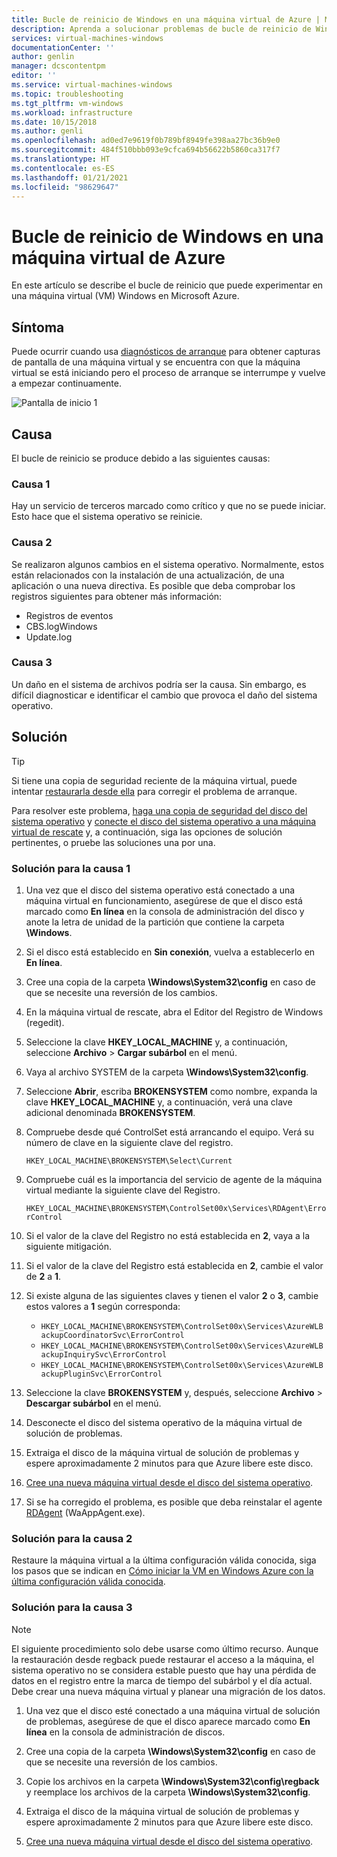 ```yaml
---
title: Bucle de reinicio de Windows en una máquina virtual de Azure | Microsoft Docs
description: Aprenda a solucionar problemas de bucle de reinicio de Windows | Microsoft Docs
services: virtual-machines-windows
documentationCenter: ''
author: genlin
manager: dcscontentpm
editor: ''
ms.service: virtual-machines-windows
ms.topic: troubleshooting
ms.tgt_pltfrm: vm-windows
ms.workload: infrastructure
ms.date: 10/15/2018
ms.author: genli
ms.openlocfilehash: ad0ed7e9619f0b789bf8949fe398aa27bc36b9e0
ms.sourcegitcommit: 484f510bbb093e9cfca694b56622b5860ca317f7
ms.translationtype: HT
ms.contentlocale: es-ES
ms.lasthandoff: 01/21/2021
ms.locfileid: "98629647"
---
```

# <a name="windows-reboot-loop-on-an-azure-vm"></a>Bucle de reinicio de Windows en una máquina virtual de Azure
En este artículo se describe el bucle de reinicio que puede experimentar en una máquina virtual (VM) Windows en Microsoft Azure.

## <a name="symptom"></a>Síntoma

Puede ocurrir cuando usa [diagnósticos de arranque](./boot-diagnostics.md) para obtener capturas de pantalla de una máquina virtual y se encuentra con que la máquina virtual se está iniciando pero el proceso de arranque se interrumpe y vuelve a empezar continuamente.

![Pantalla de inicio 1](./media/troubleshoot-reboot-loop/start-screen-1.png)

## <a name="cause"></a>Causa

El bucle de reinicio se produce debido a las siguientes causas:

### <a name="cause-1"></a>Causa 1

Hay un servicio de terceros marcado como crítico y que no se puede iniciar. Esto hace que el sistema operativo se reinicie.

### <a name="cause-2"></a>Causa 2

Se realizaron algunos cambios en el sistema operativo. Normalmente, estos están relacionados con la instalación de una actualización, de una aplicación o una nueva directiva. Es posible que deba comprobar los registros siguientes para obtener más información:

- Registros de eventos
- CBS.logWindows
- Update.log

### <a name="cause-3"></a>Causa 3

Un daño en el sistema de archivos podría ser la causa. Sin embargo, es difícil diagnosticar e identificar el cambio que provoca el daño del sistema operativo.

## <a name="solution"></a>Solución

> [!TIP]
> Si tiene una copia de seguridad reciente de la máquina virtual, puede intentar [restaurarla desde ella](../../backup/backup-azure-arm-restore-vms.md) para corregir el problema de arranque.

Para resolver este problema, [haga una copia de seguridad del disco del sistema operativo](../windows/snapshot-copy-managed-disk.md) y [conecte el disco del sistema operativo a una máquina virtual de rescate](./troubleshoot-recovery-disks-portal-windows.md) y, a continuación, siga las opciones de solución pertinentes, o pruebe las soluciones una por una.

### <a name="solution-for-cause-1"></a>Solución para la causa 1

1. Una vez que el disco del sistema operativo está conectado a una máquina virtual en funcionamiento, asegúrese de que el disco está marcado como **En línea** en la consola de administración del disco y anote la letra de unidad de la partición que contiene la carpeta **\Windows**.

2. Si el disco está establecido en **Sin conexión**, vuelva a establecerlo en **En línea**.

3. Cree una copia de la carpeta **\Windows\System32\config** en caso de que se necesite una reversión de los cambios.

4. En la máquina virtual de rescate, abra el Editor del Registro de Windows (regedit).

5. Seleccione la clave **HKEY_LOCAL_MACHINE** y, a continuación, seleccione **Archivo** > **Cargar subárbol** en el menú.

6. Vaya al archivo SYSTEM de la carpeta **\Windows\System32\config**.

7. Seleccione **Abrir**, escriba **BROKENSYSTEM** como nombre, expanda la clave **HKEY_LOCAL_MACHINE** y, a continuación, verá una clave adicional denominada **BROKENSYSTEM**.

8. Compruebe desde qué ControlSet está arrancando el equipo. Verá su número de clave en la siguiente clave del registro.

    `HKEY_LOCAL_MACHINE\BROKENSYSTEM\Select\Current`

9. Compruebe cuál es la importancia del servicio de agente de la máquina virtual mediante la siguiente clave del Registro.

    `HKEY_LOCAL_MACHINE\BROKENSYSTEM\ControlSet00x\Services\RDAgent\ErrorControl`

10. Si el valor de la clave del Registro no está establecida en **2**, vaya a la siguiente mitigación.

11. Si el valor de la clave del Registro está establecida en **2**, cambie el valor de **2** a **1**.

12. Si existe alguna de las siguientes claves y tienen el valor **2** o **3**, cambie estos valores a **1** según corresponda:

    - `HKEY_LOCAL_MACHINE\BROKENSYSTEM\ControlSet00x\Services\AzureWLBackupCoordinatorSvc\ErrorControl`
    - `HKEY_LOCAL_MACHINE\BROKENSYSTEM\ControlSet00x\Services\AzureWLBackupInquirySvc\ErrorControl`
    - `HKEY_LOCAL_MACHINE\BROKENSYSTEM\ControlSet00x\Services\AzureWLBackupPluginSvc\ErrorControl`

13. Seleccione la clave **BROKENSYSTEM** y, después, seleccione **Archivo** > **Descargar subárbol** en el menú.

14. Desconecte el disco del sistema operativo de la máquina virtual de solución de problemas.

15. Extraiga el disco de la máquina virtual de solución de problemas y espere aproximadamente 2 minutos para que Azure libere este disco.

16. [Cree una nueva máquina virtual desde el disco del sistema operativo](../windows/create-vm-specialized.md).

17. Si se ha corregido el problema, es posible que deba reinstalar el agente [RDAgent](/archive/blogs/mast/install-the-vm-agent-on-an-existing-azure-vm) (WaAppAgent.exe).

### <a name="solution-for-cause-2"></a>Solución para la causa 2

Restaure la máquina virtual a la última configuración válida conocida, siga los pasos que se indican en [Cómo iniciar la VM en Windows Azure con la última configuración válida conocida](https://support.microsoft.com/help/4016731/).

### <a name="solution-for-cause-3"></a>Solución para la causa 3
>[!NOTE]
>El siguiente procedimiento solo debe usarse como último recurso. Aunque la restauración desde regback puede restaurar el acceso a la máquina, el sistema operativo no se considera estable puesto que hay una pérdida de datos en el registro entre la marca de tiempo del subárbol y el día actual. Debe crear una nueva máquina virtual y planear una migración de los datos.

1. Una vez que el disco esté conectado a una máquina virtual de solución de problemas, asegúrese de que el disco aparece marcado como **En línea** en la consola de administración de discos.

2. Cree una copia de la carpeta **\Windows\System32\config** en caso de que se necesite una reversión de los cambios.

3. Copie los archivos en la carpeta **\Windows\System32\config\regback** y reemplace los archivos de la carpeta **\Windows\System32\config**.

4. Extraiga el disco de la máquina virtual de solución de problemas y espere aproximadamente 2 minutos para que Azure libere este disco.

5. [Cree una nueva máquina virtual desde el disco del sistema operativo](../windows/create-vm-specialized.md).
